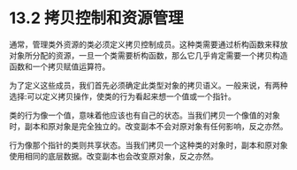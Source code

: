 # 13.2 拷贝控制和资源管理
通常，管理类外资源的类必须定义拷贝控制成员。这种类需要通过析构函数来释放对象所分配的资源，一旦一个类需要析构函数，那么它几乎肯定需要一个拷贝构造函数和一个拷贝赋值运算符。

为了定义这些成员，我们首先必须确定此类型对象的拷贝语义。一般来说，有两种选择:可以定义拷贝操作，使类的行为看起来想一个值或一个指针。

类的行为像一个值，意味着他应该也有自己的状态。当我们拷贝一个像值的对象时，副本和原对象是完全独立的。改变副本不会对原对象有任何影响，反之亦然。

行为像那个指针的类则共享状态。当我们拷贝一个这种类的对象时，副本和原对象使用相同的底层数据。改变副本也会改变原对象，反之亦然。
